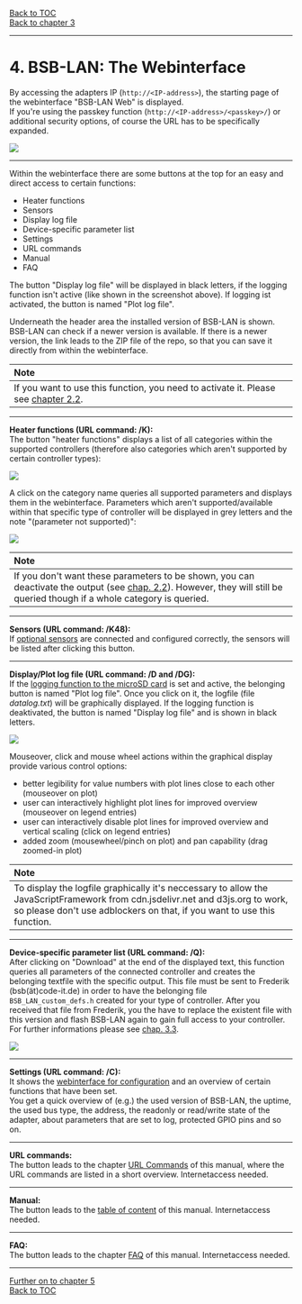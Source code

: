 [Back to TOC](toc.md)  
[Back to chapter 3](chap03.md)    
   
---  
    
# 4. BSB-LAN: The Webinterface

By accessing the adapters IP (`http://<IP-address>`), the starting page of the webinterface "BSB-LAN Web" is displayed.  
If you're using the passkey function (`http://<IP-address>/<passkey>/`) or additional security options, of course the URL has to be specifically expanded.  
   
<img src="https://raw.githubusercontent.com/1coderookie/BSB-LPB-LAN_EN/master/docs/pics/webinterface_home_new.png">  
   
---  
   
Within the webinterface there are some buttons at the top for an easy and direct access to certain functions:  
- Heater functions  
- Sensors  
- Display log file  
- Device-specific parameter list  
- Settings  
- URL commands  
- Manual  
- FAQ  

The button "Display log file" will be displayed in black letters, if the logging function isn't active (like shown in the screenshot above). If logging ist activated, the button is named "Plot log file".   
   
Underneath the header area the installed version of BSB-LAN is shown.  
BSB-LAN can check if a newer version is available. If there is a newer version, the link leads to the ZIP file of the repo, so that you can save it directly from within the webinterface.  

| Note |
|:-----|
| If you want to use this function, you need to activate it. Please see [chapter 2.2](chap02.md#22-configuration). |

   
---  
   
**Heater functions (URL command: /K):**  
The button "heater functions" displays a list of all categories within the supported controllers (therefore also categories which aren't supported by certain controller types):  
   
<img src="https://raw.githubusercontent.com/1coderookie/BSB-LPB-LAN_EN/master/docs/pics/webinterface_categories.png">  
   
A click on the category name queries all supported parameters and displays them in the webinterface. Parameters which aren't supported/available within that specific type of controller will be displayed in grey letters and the note "(parameter not supported)":    
    
<img src="https://raw.githubusercontent.com/1coderookie/BSB-LPB-LAN_EN/master/docs/pics/webinterface_category-c1.png">
    
| Note |
|:-----|
| If you don't want these parameters to be shown, you can deactivate the output (see [chap. 2.2](chap02.md#22-configuration)). However, they will still be queried though if a whole category is queried. | 
    
---  
    
**Sensors (URL command: /K48):**  
If [optional sensors](chap07.md#71-usage-of-optional-sensors-dht22-ds18b20-bme280) are connected and configured correctly, the sensors will be listed after clicking this button.  
   
<!-- <img src="https://raw.githubusercontent.com/1coderookie/BSB-LPB-LAN_EN/master/docs/pics/webinterface_sensors.png"> -->
    
   
---  
   
**Display/Plot log file (URL command: /D and /DG):**  
If the [logging function to the microSD card](chap06.md#61-logging-data) is set and active, the belonging button is named "Plot log file". Once you click on it, the logfile (file *datalog.txt*) will be graphically displayed. If the logging function is deaktivated, the button is named "Display log file" and is shown in black letters.  
   
<img src="https://raw.githubusercontent.com/1coderookie/BSB-LPB-LAN_EN/master/docs/pics/webinterface_log_graph_en.png">   
  
Mouseover, click and mouse wheel actions within the graphical display provide various control options:
- better legibility for value numbers with plot lines close to each other (mouseover on plot)  
- user can interactively highlight plot lines for improved overview (mouseover on legend entries)  
- user can interactively disable plot lines for improved overview and vertical scaling (click on legend entries)  
- added zoom (mousewheel/pinch on plot) and pan capability (drag zoomed-in plot)  
  
| Note |
|:-------|
| To display the logfile graphically it's neccessary to allow the JavaScriptFramework from cdn.jsdelivr.net and d3js.org to work, so please don't use adblockers on that, if you want to use this function. |  
  
---  
      
**Device-specific parameter list (URL command: /Q):**  
After clicking on "Download" at the end of the displayed text, this function queries all parameters of the connected controller and creates the belonging textfile with the specific output. This file must be sent to Frederik (bsb(ät)code-it.de) in order to have the belonging file `BSB_LAN_custom_defs.h` created for your type of controller. After you received that file from Frederik, you the have to replace the existent file with this version and flash BSB-LAN again to gain full access to your controller. For further informations please see [chap. 3.3](chap03.md#33-checking-for-non-released-controller-specific-command-ids).  
   
<img src="https://raw.githubusercontent.com/1coderookie/BSB-LPB-LAN_EN/master/docs/pics/QD_en.png">
   
---     
   
**Settings (URL command: /C):**  
It shows the [webinterface for configuration](chap02.md#221-configuration-via-webinterface) and an overview of certain functions that have been set.  
You get a quick overview of (e.g.) the used version of BSB-LAN, the uptime, the used bus type, the address, the readonly or read/write state of the adapter, about parameters that are set to log, protected GPIO pins and so on.  
   
<!-- <img src="https://raw.githubusercontent.com/1coderookie/BSB-LPB-LAN_EN/master/docs/pics/webinterface_configuration.png"> -->
   
---  
   
**URL commands:**  
The button leads to the chapter [URL Commands](chap05.md#51-url-commands) of this manual, where the URL commands are listed in a short overview. Internetaccess needed.  
   
---  
   
**Manual:**  
The button leads to the [table of content](toc.md) of this manual. Internetaccess needed.   
   
---  
   
**FAQ:**  
The button leads to the chapter [FAQ](chap15.md) of this manual. Internetaccess needed.  
   

---  
   
[Further on to chapter 5](chap05.md)      
[Back to TOC](toc.md)   

    

